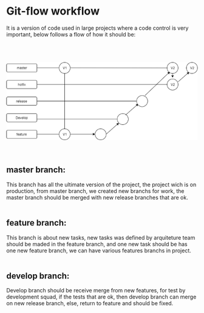 # Git-flow workflow
It is a version of code used in large projects where a code control is very important, below follows a flow of how it should be:<br /><br /><br /><br />

![alt text](https://github.com/dev-felipe/gitflow-workflow/blob/master/imgs-flowcharts/gitflow-workflow1.png)<br /><br /><br />

## master branch:<br />

This branch has all the ultimate version of the project, the project wich is on production, from master branch, we 
created new branchs for work, the master branch should be merged with new release branches that are ok.<br /><br />


## feature branch:<br />

This branch is about new tasks, new tasks was defined by arquiteture team should be maded in the feature branch, and 
one new task should be has one new feature branch, we can have various features branchs in project.<br /><br />


## develop branch:<br />

Develop branch should be receive merge from new features, for test by development squad, if the tests that are ok, then
develop branch can merge on new release branch, else, return to feature and should be fixed.